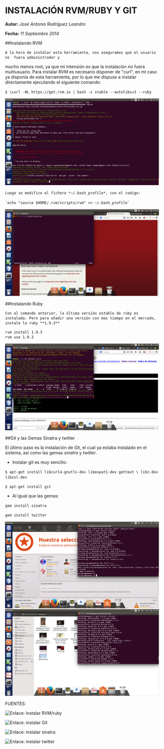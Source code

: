 INSTALACIÓN RVM/RUBY Y GIT
==========================

**Autor:** *José Antonio Rodríguez Leandro*  

**Fecha:** *11 Septiembre 2014*

##Instalando RVM


	A la hora de instalar esta herramienta, nos aseguramos que el usuario no  fuera administrador y 
mucho menos root, ya que mi intensión es que la instalación no fuera multiusuario. 
Para instalar RVM es necesario disponer de "curl", en mi caso ya disponía de esta herramienta, por lo que me dispuse a instalar directamente ejecutando el siguiente comando:

`$ \curl -#L https://get.rvm.io | bash -s stable --autolibs=3 --ruby`

![Imagen, instalando RVM](img/rvm1.png?raw=true "Instalando RVM")

	Luego se modifico el fichero *~/.bash_profile*, con el codigo:
	
	`echo "source $HOME/.rvm/scripts/rvm" >> ~/.bash_profile`

![Imagen, archivo .bash_profile](img/rvm3.png?raw=true "Modificando bash_profile")

##Instalando Ruby
 

	Con el comando anterior, la última versión estable de ruby es instalada. Pero para añadir una versión con mas tiempo en el mercado, instale la ruby **1.9.3**
	

```
rvm install 1.9.3
rvm use 1.9.3 
```
![Imagen, instalando Ruby](img/rvm4.png?raw=true "Instalando Ruby")


##Git y las Gemas Sinatra y twitter
 

El último paso es la instalación de Git, el cual ya estaba instalado en el sistema, así como las gemas *sinatra* y *twitter*.

* Instalar git es muy sencillo:

 `$ apt-get install libcurl4-gnutls-dev libexpat1-dev gettext \ libz-dev libssl-dev`
 
 `$ apt-get install git`

* Al igual que las gemas:

 `gem install sinatra`
 
 `gem install twitter`

![Imagen, instalando Sinatra](img/rvm7.png?raw=true "Instalando Sinatra")
![Imagen, instalando twitter](img/rvm8.png?raw=true "Instalando twitter")

	
FUENTES:

![Enlace: instalar RVM/ruby](http://rvm.io/rvm/install "Instalar RVM/ruby")

![Enlace: instalar Git](http://git-scm.com/book/es/Empezando-Instalando-Git "Instalar Git")

![Enlace: instalar sinatra](https://rubygems.org/gems/sinatra "Instalar sinatra")

![Enlace: instalar twitter](https://rubygems.org/gems/twitter "Instalar twitter")






